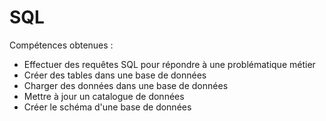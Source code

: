 # SQL

Compétences obtenues : 

- Effectuer des requêtes SQL pour répondre à une problématique métier
- Créer des tables dans une base de données
- Charger des données dans une base de données
- Mettre à jour un catalogue de données
- Créer le schéma d'une base de données
